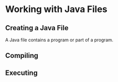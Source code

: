# Working with Java Files

## Creating a Java File

A Java file contains a program or part of a program.

## Compiling

## Executing
